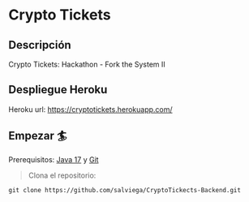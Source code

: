 # Crypto Tickets

## Descripción

Crypto Tickets: Hackathon - Fork the System II

## Despliegue Heroku

Heroku url: https://cryptotickets.herokuapp.com/

## Empezar 🏄

Prerequisitos: [Java 17](https://www.oracle.com/java/technologies/javase/jdk17-archive-downloads.html) y [Git](https://git-scm.com/downloads)

> Clona el repositorio:

```
git clone https://github.com/salviega/CryptoTickects-Backend.git

```